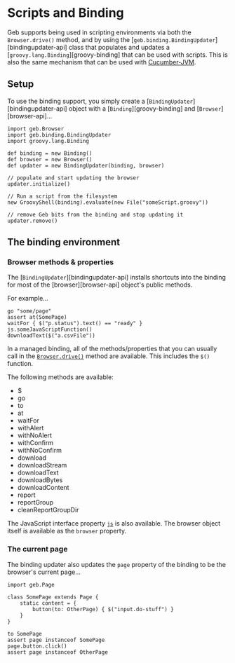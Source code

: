 # Scripts and Binding

Geb supports being used in scripting environments via both the `Browser.drive()` method, and by using the [`geb.binding.BindingUpdater`][bindingupdater-api] class that populates and updates a [`groovy.lang.Binding`][groovy-binding] that can be used with scripts. This is also the same mechanism that can be used with [Cucumber-JVM](testing.html#cucumber_cucumber_jvm).

## Setup

To use the binding support, you simply create a [`BindingUpdater`][bindingupdater-api] object with a [`Binding`][groovy-binding] and [`Browser`][browser-api]…

    import geb.Browser
    import geb.binding.BindingUpdater
    import groovy.lang.Binding
    
    def binding = new Binding()
    def browser = new Browser()
    def updater = new BindingUpdater(binding, browser)
    
    // populate and start updating the browser
    updater.initialize()
    
    // Run a script from the filesystem
    new GroovyShell(binding).evaluate(new File("someScript.groovy"))
    
    // remove Geb bits from the binding and stop updating it
    updater.remove()
    
## The binding environment

### Browser methods & properties

The [`BindingUpdater`][bindingupdater-api] installs shortcuts into the binding for most of the [browser][browser-api] object's public methods. 

For example…

	go "some/page"
	assert at(SomePage)
	waitFor { $("p.status").text() == "ready" }
	js.someJavaScriptFunction()
	downloadText($("a.csvFile"))

In a managed binding, all of the methods/properties that you can usually call in the [`Browser.drive()`](#the_drive_method) method are available. This includes the `$()` function.

The following methods are available:

* $
* go
* to
* at
* waitFor
* withAlert
* withNoAlert
* withConfirm
* withNoConfirm
* download
* downloadStream
* downloadText
* downloadBytes
* downloadContent
* report
* reportGroup
* cleanReportGroupDir

The JavaScript interface property [`js`](javascript.html#the_js_object) is also available. The browser object itself is available as the `browser` property.

### The current page

The binding updater also updates the `page` property of the binding to be the browser's current page…

	import geb.Page
	
	class SomePage extends Page {
		static content = {
			button(to: OtherPage) { $("input.do-stuff") }
		}
	}
	
	to SomePage
	assert page instanceof SomePage
	page.button.click()
	assert page instanceof OtherPage
